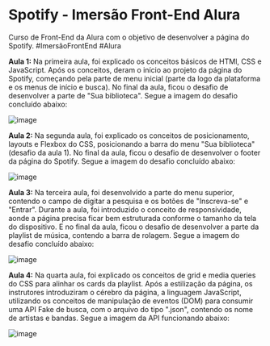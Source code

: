 # Spotify - Imersão Front-End Alura
Curso de Front-End da Alura com o objetivo de desenvolver a página do Spotify. #ImersãoFrontEnd #Alura

__Aula 1:__
Na primeira aula, foi explicado os conceitos básicos de HTMl, CSS e JavaScript. Após os conceitos, deram o início ao projeto da página do Spotify, começando pela parte de menu inicial (parte da logo da plataforma e os menus de início e busca).
No final da aula, ficou o desafio de desenvolver a parte de "Sua biblioteca". Segue a imagem do desafio concluído abaixo:

![image](https://github.com/nicolas2602/spotify_imersao_front_end_alura/assets/69517285/2efca58c-4f6c-493c-9bef-232b039dba2d)

__Aula 2:__
Na segunda aula, foi explicado os conceitos de posicionamento, layouts e Flexbox do CSS, posicionando a barra do menu "Sua biblioteca" (desafio da aula 1). No final da aula, ficou o desafio de desenvolver o footer da página do Spotify. 
Segue a imagem do desafio concluído abaixo:

![image](https://github.com/nicolas2602/spotify_imersao_front_end_alura/assets/69517285/5a39ca29-c5c1-432b-aada-a02986a47b52)

__Aula 3:__
Na terceira aula, foi desenvolvido a parte do menu superior, contendo o campo de digitar a pesquisa e os botões de "Inscreva-se" e "Entrar". Durante a aula, foi introduzido o conceito de responsividade, aonde a página precisa ficar bem estruturada conforme o tamanho da tela do dispositivo. E no final da aula, ficou o desafio de desenvolver a parte da playlist de música, contendo a barra de rolagem. Segue a imagem do desafio concluído abaixo:

![image](https://github.com/nicolas2602/spotify_imersao_front_end_alura/assets/69517285/a3f186e4-fbed-4aba-8540-7850a9ccd2b6)

__Aula 4:__
Na quarta aula, foi explicado os conceitos de grid e media queries do CSS para alinhar os cards da playlist. Após a estilização da página, os instrutores introduziram o cérebro da página, a linguagem JavaScript, utilizando os conceitos de manipulação de eventos (DOM) para consumir uma API Fake de busca, com o arquivo do tipo ".json", contendo os nome de artistas e bandas. Segue a imagem da API funcionando abaixo:

![image](https://github.com/nicolas2602/spotify_imersao_front_end_alura/assets/69517285/66f6d747-ef2c-482f-bc1d-4dd2895f4966)

